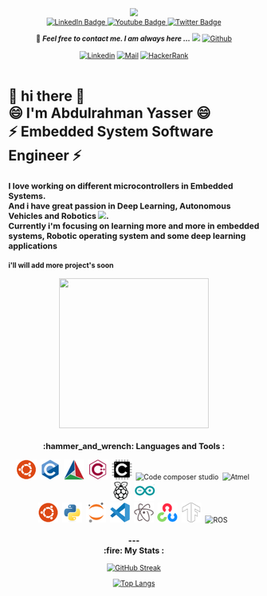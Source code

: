 <div id="header" align="center">
  <img src="https://media.giphy.com/media/M9gbBd9nbDrOTu1Mqx/giphy.gif" width="100"/>
</div>

<div id="badges" align='center'>
  <a href="your-linkedin-URL">
    <img src="https://img.shields.io/badge/LinkedIn-blue?style=for-the-badge&logo=linkedin&logoColor=white" alt="LinkedIn Badge"/>
  </a>
  <a href="your-youtube-URL">
    <img src="https://img.shields.io/badge/YouTube-red?style=for-the-badge&logo=youtube&logoColor=white" alt="Youtube Badge"/>
  </a>
  <a href="your-twitter-URL">
    <img src="https://img.shields.io/badge/Twitter-blue?style=for-the-badge&logo=twitter&logoColor=white" alt="Twitter Badge"/>
  </a>
</div>

<div align='center'>
  
📝 ***Feel free to contact me. I am always here ...*** <img src="https://media.giphy.com/media/WUlplcMpOCEmTGBtBW/giphy.gif" width="30">  [![Github](https://img.shields.io/github/followers/abdooo786?label=Follow%20Me&style=social)](https://github.com/abdooo786)
<br>
<br>
[![Linkedin](https://img.shields.io/badge/LinkedIn-abdulrahman%20yasser-blue?logo=Linkedin&logoColor=blue&labelColor=black)](www.linkedin.com/in/abdu74//)
[![Mail](https://img.shields.io/badge/abdu.ya74@gmail.com-blue?logo=Gmail&logoColor=blue&labelColor=black)](mailto:abdu.ya74@gmail.com)
[![HackerRank](https://img.shields.io/badge/HackerRank-abdulrahman_Yasser-brightgreen?logo=HackerRank&logoColor=Green&labelColor=black)](https://www.hackerrank.com/abdu_ya74)
</br>
<img src="https://komarev.com/ghpvc/?username=abdooo786&style=flat-square&color=blue" alt=""/>
</div>

<h1>
👋 hi there 👋<br>
😄 I'm Abdulrahman Yasser 😄 <br>
⚡ Embedded System Software Engineer ⚡
</h1>
<h3>
  I love working on different microcontrollers in Embedded Systems.<br>
  And i have great passion in Deep Learning, Autonomous Vehicles and Robotics <img src="https://media.giphy.com/media/WUlplcMpOCEmTGBtBW/giphy.gif" width="30">.<br>
  Currently i'm focusing on learning more and more in embedded systems, Robotic operating system and some deep learning applications
</h3>
<h4>
  i'll will add more project's soon
</h4>
<div align="center">
  <img src="https://media.giphy.com/media/of43wZ8LZYPGhLeXh7/giphy-downsized.gif" width="300" height="300"/>
</div>

<div align='center'>
<h3>
:hammer_and_wrench: Languages and Tools :
</h3>

  <img src="https://github.com/devicons/devicon/blob/master/icons/ubuntu/ubuntu-plain.svg" title="Ubuntu" alt="Ubuntu" width="40" height="40"/>&nbsp;
  <img src="https://github.com/devicons/devicon/blob/master/icons/c/c-original.svg" title="C" alt="C" width="40" height="40"/>&nbsp;
  <img src="https://github.com/devicons/devicon/blob/master/icons/cmake/cmake-original.svg" title="C Make" alt="C Make" width="40" height="40"/>&nbsp;
  <img src="https://github.com/devicons/devicon/blob/master/icons/cplusplus/cplusplus-line.svg" title="C++" alt="C++" width="40" height="40"/>&nbsp;
  <img src="https://github.com/devicons/devicon/blob/master/icons/embeddedc/embeddedc-original.svg" title="Embedded C" alt="Embedded C" width="40" height="40"/>&nbsp;
  <img src="https://icomoon.io/iconsabf18a1/4/148.svg" title="Code composer studio" alt="Code composer studio" width="40" height="40"/>&nbsp;
  <img src="https://download.logo.wine/logo/Atmel/Atmel-Logo.wine.png" title="Atmel" alt="Atmel" width="40" height="40"/>&nbsp;
  <img src="https://github.com/devicons/devicon/blob/master/icons/raspberrypi/raspberrypi-line.svg" title="Raspberry pi" alt="Raspberry pi" width="40" height="40"/>&nbsp;
  <img src="https://github.com/devicons/devicon/blob/master/icons/arduino/arduino-original.svg" title="Arduino" alt="Arduino" width="40" height="40"/>&nbsp;
  <br>
  <img src="https://github.com/devicons/devicon/blob/master/icons/ubuntu/ubuntu-plain.svg" title="Ubuntu" alt="Ubuntu" width="40" height="40"/>&nbsp;
  <img src="https://github.com/devicons/devicon/blob/master/icons/python/python-original.svg" title="Python" alt="Python" width="40" height="40"/>&nbsp;
  <img src="https://github.com/devicons/devicon/blob/master/icons/jupyter/jupyter-original.svg" title="Jupyter" alt="Jupyter" width="40" height="40"/>&nbsp;
  <img src="https://github.com/devicons/devicon/blob/master/icons/vscode/vscode-original.svg" title="VScode" alt="VScode" width="40" height="40"/>&nbsp;
  <img src="https://github.com/devicons/devicon/blob/master/icons/atom/atom-original.svg" title="atom" alt="atom" width="40" height="40"/>&nbsp;
  <img src="https://github.com/devicons/devicon/blob/master/icons/opencv/opencv-original.svg" title="OpenCv" alt="OpenCv" width="40" height="40"/>&nbsp;
  <img src="https://github.com/devicons/devicon/blob/master/icons/tensorflow/tensorflow-line.svg" title="TensorFlow" alt="TensorFlow" width="40" height="40"/>&nbsp;
  <img src="https://upload.wikimedia.org/wikipedia/commons/b/bb/Ros_logo.svg" title="ROS" alt="ROS" width="40" height="40"/>&nbsp;
</div>

<div align='center'>
<h3>
---<br>
:fire: My Stats :  
</h3>
  

[![GitHub Streak](http://github-readme-streak-stats.herokuapp.com?user=Abdulrahman-Yasser&theme=dark&hide_border=true&date_format=j%20M%5B%20Y%5D)](https://git.io/streak-stats)

[![Top Langs](https://github-readme-stats.vercel.app/api/top-langs/?username=Abdulrahman-Yasser&layout=compact&theme=vision-friendly-dark)](https://github.com/anuraghazra/github-readme-stats)
</div>

